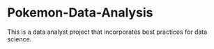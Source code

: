 # Pokemon-Data-Analysis
This is a data analyst project that incorporates best practices for data science.
